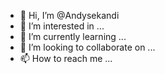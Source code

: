 - 👋 Hi, I’m @Andysekandi
- 👀 I’m interested in ...
- 🌱 I’m currently learning ...
- 💞️ I’m looking to collaborate on ...
- 📫 How to reach me ...

<!---
Andysekandi/Andysekandi is a ✨ special ✨ repository because its `README.md` (this file) appears on your GitHub profile.
You can click the Preview link to take a look at your changes.
--->
